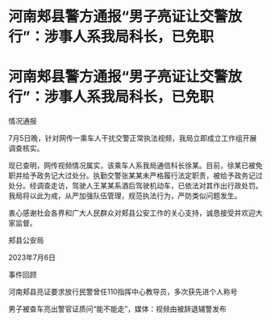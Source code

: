 # 河南郏县警方通报“男子亮证让交警放行”：涉事人系我局科长，已免职

# 河南郏县警方通报“男子亮证让交警放行”：涉事人系我局科长，已免职

情况通报

7月5日晚，针对网传一乘车人干扰交警正常执法视频，我局立即成立工作组开展调查核实。

现已查明，网传视频情况属实，该乘车人系我局通信科长徐某。目前，徐某已被免职并给予政务记大过处分。执勤交警张某某未严格履行法定职责，被给予政务记过处分。经调查走访，驾驶人王某某系酒后驾驶机动车，已依法对其作出行政处罚。我局将以此为戒，从严加强队伍管理，规范执法行为，严防类似问题发生。

衷心感谢社会各界和广大人民群众对郏县公安工作的关心支持，诚恳接受并欢迎大家监督。

郏县公安局

2023年7月6日

事件回顾

河南郏县亮证要求放行民警曾任110指挥中心教导员，多次获先进个人称号

男子被查车亮出警官证质问“能不能走”，媒体：视频由被辞退辅警发布

